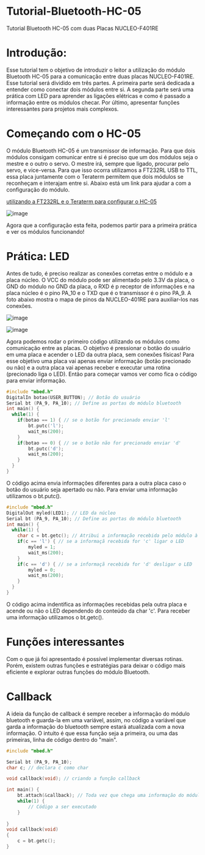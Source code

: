 # Tutorial-Bluetooth-HC-05
Tutorial Bluetooth HC-05 com duas Placas NUCLEO-F401RE
# Introdução:
Esse tutorial tem o objetivo de introduzir o leitor a utilização do módulo Bluetooth HC-05 para a comunicação entre duas placas NUCLEO-F401RE. Esse tutorial será dividido em três partes. A primeira parte será dedicada a entender como conectar dois módulos entre si. A segunda parte será uma prática com LED para aprender as ligações elétricas e como é passado a informação entre os módulos checar. Por último, apresentar funções interessantes para projetos mais complexos. 
# Começando com o HC-05
O módulo Bluetooth HC-05 é um transmissor de informação. Para que dois módulos consigam comunicar entre si é preciso que um dos módulos seja o mestre e o outro o servo. O mestre irá, sempre que ligado, procurar pelo servo, e vice-versa. Para que isso ocorra utilizamos a FT232RL USB to TTL, essa placa juntamente com o Teraterm permitem que dois módulos se reconheçam e interajam entre si. Abaixo está um link para ajudar a com a configuração do módulo.

[utilizando a FT232RL e o Teraterm para configurar o HC-05](https://www.arduinoecia.com.br/modulo-bluetooth-hc-05-conversor-ftdi/)



![image](https://github.com/user-attachments/assets/a65120a2-5fe1-4ad7-94e0-9a7bc2eb8a8f)

Agora que a configuração esta feita, podemos partir para a primeira prática e ver os módulos funcionando!
# Prática: LED
Antes de tudo, é preciso realizar as conexões corretas entre o módulo e a placa núcleo. O VCC do módulo pode ser alimentado pelo 3.3V da placa, o GND do módulo no GND da placa, o RXD é p receptor de informações e na placa núcleo é o pino PA_10 e o TXD que é o transmissor é o pino PA_9. A foto abaixo mostra o mapa de pinos da NUCLEO-401RE para auxiliar-los nas conexões.

![image](https://github.com/user-attachments/assets/df690810-7d15-4b23-81ac-c86b935ecd67)


![image](https://github.com/user-attachments/assets/2424c8d0-1b5f-4a13-8020-2011685e0021)

Agora podemos rodar o primeiro código utilizando os módulos como comunicação entre as placas. O objetivo é pressionar o botão do usuário em uma placa e acender o LED da outra placa, sem conexões físicas!
Para esse objetivo uma placa vai apenas enviar informação (botão precionado ou não) e a outra placa vai apenas receber e executar uma rotina (precionado liga o LED). Então para começar vamos ver como fica o código para enviar informação.

```C++
#include "mbed.h"
DigitalIn botao(USER_BUTTON); // Botão do usuário
Serial bt (PA_9, PA_10); // Define as portas do módulo bluetooth
int main() {
  while(1) {
    if(botao == 1) { // se o botão for precionado enviar 'l'
        bt.putc('l');
        wait_ms(200);
    }
    if(botao == 0) { // se o botão não for precionado enviar 'd'
        bt.putc('d');
        wait_ms(200);
    }
  }
}
```
O código acima envia informações diferentes para a outra placa caso o botão do usuário seja apertado ou não. Para enviar uma informação utilizamos o bt.putc().

```C++
#include "mbed.h"
DigitalOut myled(LED1); // LED da núcleo
Serial bt (PA_9, PA_10); // Define as portas do módulo bluetooth
int main() {
  while(1) {
    char c = bt.getc(); // Atribui a informação recebida pelo módulo à char "c"
    if(c == 'l') { // se a informaçã recebida for 'c' ligar o LED
        myled = 1;
        wait_ms(200);
    }
    if(c == 'd') { // se a informaçã recebida for 'd' desligar o LED
        myled = 0;
        wait_ms(200);
    }
  }
}
```
O código acima indentifica as informações recebidas pela outra placa e acende ou não o LED dependendo do conteúdo da char 'c'. Para receber uma informação utilizamos o bt.getc().
# Funções interessantes
Com o que já foi apresentado é possível implementar diversas rotinas. Porém, existem outras funções e estratégias para deixar o código mais eficiente e explorar outras funções do módulo Bluetooth.
# Callback
A ideia da função de callback é sempre receber a informação do módulo bluetooth e guarda-la em uma variável, assim, no código a variável que garda a informação do bluetooth sempre estará atualizada com a nova informação. O intuito é que essa função seja a primeira, ou uma das primeiras, linha de código dentro do "main".
```C++
#include "mbed.h"

Serial bt (PA_9, PA_10);
char c; // declara c como char

void callback(void); // criando a função callback

int main() {
    bt.attach(&callback); // Toda vez que chega uma informação do módulo essa linha de código executa a função callback
    while(1) {
        // Código a ser executado
    }
          
}
void callback(void) 
{
    c = bt.getc();
}
```
